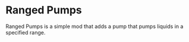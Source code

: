 # Ranged Pumps

Ranged Pumps is a simple mod that adds a pump that pumps liquids in a specified range.
